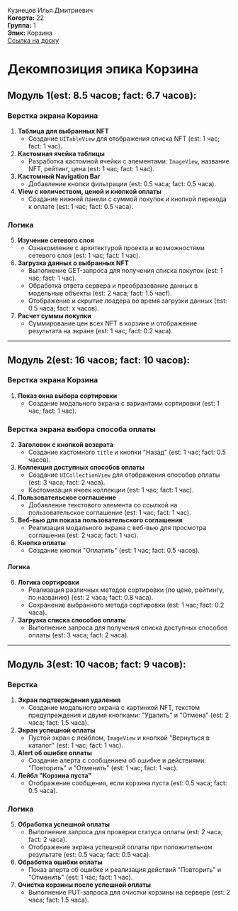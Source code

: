 Кузнецов Илья Дмитриевич\
<b>Когорта:</b> 22\
<b>Группа:</b> 1\
<b>Эпик:</b> Корзина\
[Ссылка на доску](https://github.com/users/id-kuznetsov/projects/2/views/4)

# Декомпозиция эпика Корзина

## Модуль 1(est: 8.5 часов; fact: 6.7 часов):

### Верстка экрана Корзина
1. **Таблица для выбранных NFT**  
   - Создание `UITableView` для отображения списка NFT (est: 1 час; fact: 1 час).
2. **Кастомная ячейка таблицы**  
   - Разработка кастомной ячейки с элементами: `ImageView`, название NFT, рейтинг, цена (est: 1 час; fact: 1 час).
3. **Кастомный Navigation Bar**  
   - Добавление кнопки фильтрации (est: 0.5 часа; fact: 0.5 часа).
4. **View с количеством, ценой и кнопкой оплаты**  
   - Создание нижней панели с суммой покупок и кнопкой перехода к оплате (est: 1 час; fact: 0.5 часа).

### Логика
5. **Изучение сетевого слоя**  
   - Ознакомление с архитектурой проекта и возможностями сетевого слоя (est: 1 час; fact: 1 час).
6. **Загрузка данных о выбранных NFT**  
   - Выполнение GET-запроса для получения списка покупок (est: 1 час; fact: 1 час).  
   - Обработка ответа сервера и преобразование данных в модельные объекты (est: 2 часа; fact: 1.5 часf).
   - Отображение и скрытие лоадера во время загрузки данных (est: 0.5 часа; fact: x часов).
7. **Расчет суммы покупки**  
   - Суммирование цен всех NFT в корзине и отображение результата на экране (est: 1 час; fact: 0.2 часа).

---

## Модуль 2(est: 16 часов; fact: 10 часов):

### Верстка экрана Корзина
1. **Показ окна выбора сортировки** 
   - Создание модального экрана с вариантами сортировки (est: 1 час; fact: 1 час).
### Верстка экрана выбора способа оплаты
2. **Заголовок с кнопкой возврата**  
   - Создание кастомного `title` и кнопки "Назад" (est: 1 час; fact: 0.5 часов).
3. **Коллекция доступных способов оплаты**  
   - Создание `UICollectionView` для отображения способов оплаты (est: 3 часа; fact: 2 часа).  
   - Кастомизация ячеек коллекции (est: 1 час; fact: 1 час).
4. **Пользовательское соглашение**  
   - Добавление текстового элемента со ссылкой на пользовательское соглашение (est: 1 час; fact: 1 час).
5. **Веб-вью для показа пользовательского соглашения**  
   - Реализация модального экрана с веб-вью для просмотра соглашения (est: 2 часа; fact: 1 час).
6. **Кнопка оплаты**  
   - Создание кнопки "Оплатить" (est: 1 час; fact: 0.5 часов).
#### Логика
6.  **Логика сортировки**
    - Реализация различных методов сортировки (по цене, рейтингу, по названию) (est: 2 часа; fact: 0.8 часа).
    - Сохранение выбранного метода сортировки (est: 1 час; fact: 0.2 часа).
7.  **Загрузка списка способов оплаты**  
  	 - Выполнение запроса для получения списка доступных способов оплаты (est: 3 часа; fact: 2 часа).

---

## Модуль 3(est: 10 часов; fact: 9 часов):

### Верстка
1. **Экран подтверждения удаления**  
   - Создание модального экрана с картинкой NFT, текстом предупреждения и двумя кнопками: "Удалить" и "Отмена" (est: 2 часа; fact: 1.5 часа).
2. **Экран успешной оплаты**  
   - Пустой экран с лейблом, `ImageView` и кнопкой "Вернуться в каталог" (est: 1 час; fact: 1 час).
3. **Alert об ошибке оплаты**  
   - Создание алерта с сообщением об ошибке и действиями: "Повторить" и "Отменить" (est: 1 час; fact: 1 час).
4. **Лейбл "Корзина пуста"**  
   - Отображение сообщения, если корзина пуста (est: 0.5 часа; fact: 0.5 часа).

### Логика
5. **Обработка успешной оплаты**  
   - Выполнение запроса для проверки статуса оплаты (est: 2 часа; fact: 2 часа).  
   - Отображение экрана успешной оплаты при положительном результате (est: 0.5 часа; fact: 0.5 часа).
6. **Обработка ошибки оплаты**  
   - Показ алерта об ошибке и реализация действий "Повторить" и "Отменить" (est: 1 час; fact: 1 час).
7. **Очистка корзины после успешной оплаты**  
   - Выполнение PUT-запроса для очистки корзины на сервере (est: 2 часа; fact: 1.5 часа).


